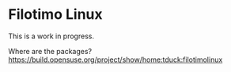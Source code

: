 # Filotimo Linux
This is a work in progress.

Where are the packages? https://build.opensuse.org/project/show/home:tduck:filotimolinux

